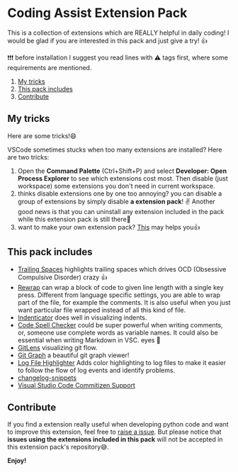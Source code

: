 # Coding Assist Extension Pack

This is a collection of extensions which are REALLY helpful in daily coding! I
would be glad if you are interested in this pack and just give a try! 👍

❗️❗️❗️ before installation I suggest you read lines with ⚠️ tags first, where some requirements are mentioned.

1. [My tricks](#my-tricks)
2. [This pack includes](#this-pack-includes)
3. [Contribute](#contribute)

## My tricks

Here are some tricks!😄

VSCode sometimes stucks when too many extensions are installed? Here are two
tricks:

1. Open the **Command Palette** (Ctrl+Shift+P) and select **Developer: Open
   Process Explorer** to see which extensions cost most. Then disable (just
   workspace) some extensions you don't need in current workspace.
2. thinks disable extensions one by one too annoying? you can disable a group
   of extensions by simply disable **a extension pack**! ✌️ Another good news is
   that you can uninstall any extension included in the pack while this extension
   pack is still there🎊
3. want to make your own extension pack? [This](https://code.visualstudio.com/blogs/2017/03/07/extension-pack-roundup)
   may helps you👍

## This pack includes

- [Trailing Spaces](https://marketplace.visualstudio.com/items?itemName=shardulm94.trailing-spaces) highlights trailing spaces which drives OCD
  (Obsessive Compulsive Disorder) crazy 👍
- [Rewrap](https://marketplace.visualstudio.com/items?itemName=stkb.rewrap) can
  wrap a block of code to given line length with a single key press. Different
  from language specific settings, you are able to wrap part of the file, for
  example the comments. It is also useful when you just want particular file
  wrapped instead of all this kind of file.
- [Indenticator](https://marketplace.visualstudio.com/items?itemName=SirTori.indenticator) does well in visualizing indents.
- [Code Spell Checker](https://marketplace.visualstudio.com/items?itemName=streetsidesoftware.code-spell-checker) could be super powerful when
  writing comments, or, someone use complete words as variable names. It could
  also be essential when writing Markdown in VSC.
  eyes 👀
- [GitLens](https://marketplace.visualstudio.com/items?itemName=eamodio.gitlens) visualizing git flow.
- [Git Graph](https://marketplace.visualstudio.com/items?itemName=mhutchie.git-graph) a beautiful git graph viewer!
- [Log File Highlighter](https://marketplace.visualstudio.com/items?itemName=emilast.LogFileHighlighter) Adds color highlighting to log files to make it easier to follow the flow of log events and identify problems.
- [changelog-snippets](https://marketplace.visualstudio.com/items?itemName=dzgmelody.vscode-changelog-snippets)
- [Visual Studio Code Commitizen Support](https://marketplace.visualstudio.com/items?itemName=KnisterPeter.vscode-commitizen)

## Contribute

If you find a extension really useful when developing python code and want to
improve this extension, feel free to [raise a issue](https://github.com/LeoJhonSong/Coding-Assist-Extension-Pack/issues).
But please notice that **issues using the extensions included in this pack**
will not be accepted in this extension pack's repository😅.

**Enjoy!**
